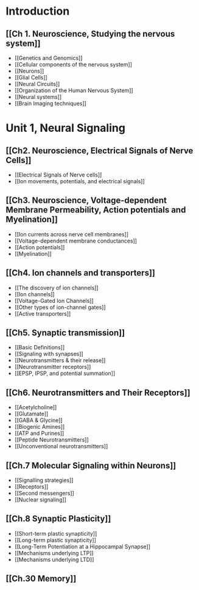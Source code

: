 # Introduction
## [[Ch 1. Neuroscience, Studying the nervous system]]
-  [[Genetics and Genomics]]
- [[Cellular components of the nervous system]]
- [[Neurons]]
- [[Glial Cells]]
- [[Neural Circuits]]
- [[Organization of the Human Nervous System]]
- [[Neural systems]]
- [[Brain Imaging techniques]]
# Unit 1, Neural Signaling
## [[Ch2. Neuroscience, Electrical Signals of Nerve Cells]]
- [[Electrical Signals of Nerve cells]]
- [[Ion movements, potentials, and electrical signals]]
## [[Ch3. Neuroscience, Voltage-dependent Membrane Permeability, Action potentials and Myelination]]
- [[Ion currents across nerve cell membranes]]
- [[Voltage-dependent membrane conductances]]
- [[Action potentials]]
- [[Myelination]]
## [[Ch4. Ion channels and transporters]]
- [[The discovery of ion channels]]
- [[Ion channels]]
- [[Voltage-Gated Ion Channels]]
- [[Other types of ion-channel gates]]
- [[Active transporters]]
## [[Ch5. Synaptic transmission]]
-  [[Basic Definitions]]
- [[Signaling with synapses]]
- [[Neurotransmitters & their release]]
- [[Neurotransmitter receptors]]
- [[EPSP, IPSP, and potential summation]]

## [[Ch6. Neurotransmitters and Their Receptors]]
- [[Acetylcholine]]
- [[Glutamate]]
- [[GABA & Glycine]]
- [[Biogenic Amines]]
- [[ATP and Purines]]
- [[Peptide Neurotransmitters]]
- [[Unconventional neurotransmitters]]

## [[Ch.7 Molecular Signaling within Neurons]]
- [[Signalling strategies]]
- [[Receptors]]
- [[Second messengers]]
- [[Nuclear signaling]]
## [[Ch.8 Synaptic Plasticity]]
- [[Short-term plastic synapticity]]
- [[Long-term plastic synapticity]]
- [[Long-Term Potentiation at a Hippocampal Synapse]]
- [[Mechanisms underlying LTP]]
- [[Mechanisms underlying LTD]]
## [[Ch.30 Memory]]
